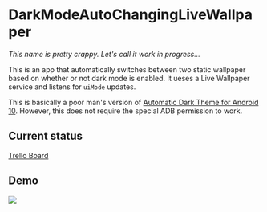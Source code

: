 # DarkModeAutoChangingLiveWallpaper

*This name is pretty crappy. Let's call it work in progress...*

This is an app that automatically switches between two static wallpaper based on whether or not dark mode is enabled. 
It ueses a Live Wallpaper service and listens for `uiMode` updates.

This is basically a poor man's version of [Automatic Dark Theme for Android 10](https://play.google.com/store/apps/details?id=com.cannic.apps.automaticdarktheme).
However, this does not require the special ADB permission to work.

## Current status

[Trello Board](https://trello.com/b/HJ85bu1l)

## Demo

![](demo.gif)
